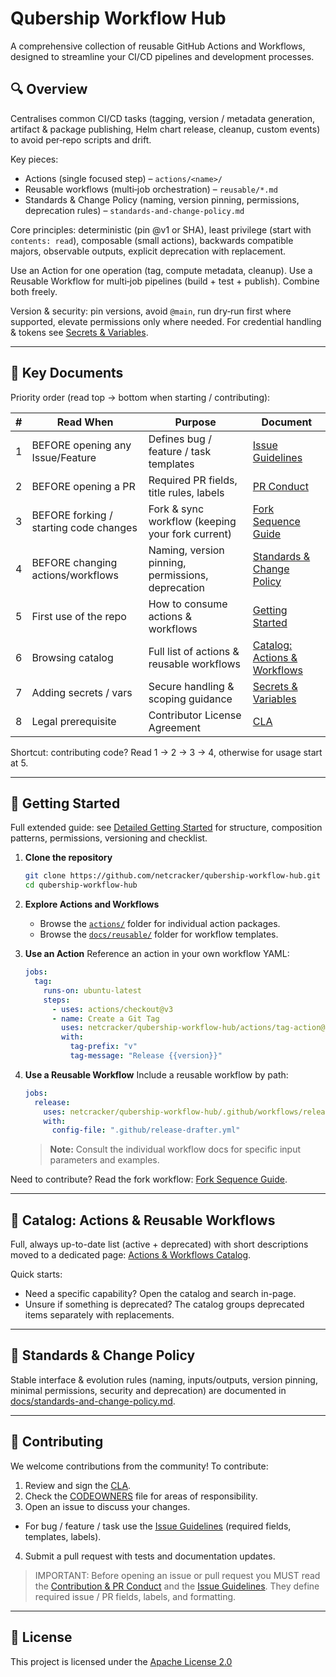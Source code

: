 # Qubership Workflow Hub

A comprehensive collection of reusable GitHub Actions and Workflows, designed to streamline your CI/CD pipelines and development processes.

## 🔍 Overview

Centralises common CI/CD tasks (tagging, version / metadata generation, artifact & package publishing, Helm chart release, cleanup, custom events) to avoid per‑repo scripts and drift.

Key pieces:
- Actions (single focused step) – `actions/<name>/`
- Reusable workflows (multi‑job orchestration) – `reusable/*.md`
- Standards & Change Policy (naming, version pinning, permissions, deprecation rules) – `standards-and-change-policy.md`

Core principles: deterministic (pin @v1 or SHA), least privilege (start with `contents: read`), composable (small actions), backwards compatible majors, observable outputs, explicit deprecation with replacement.

Use an Action for one operation (tag, compute metadata, cleanup). Use a Reusable Workflow for multi‑job pipelines (build + test + publish). Combine both freely.

Version & security: pin versions, avoid `@main`, run dry‑run first where supported, elevate permissions only where needed. For credential handling & tokens see [Secrets & Variables](docs/secrets-and-vars.md).

---

## 🔑 Key Documents

Priority order (read top → bottom when starting / contributing):

| # | Read When | Purpose | Document |
|---|-----------|---------|----------|
| 1 | BEFORE opening any Issue/Feature | Defines bug / feature / task templates | [Issue Guidelines](docs/issue-guidelines.md) |
| 2 | BEFORE opening a PR | Required PR fields, title rules, labels | [PR Conduct](docs/code-of-conduct-prs.md) |
| 3 | BEFORE forking / starting code changes | Fork & sync workflow (keeping your fork current) | [Fork Sequence Guide](docs/fork-sequence.md) |
| 4 | BEFORE changing actions/workflows | Naming, version pinning, permissions, deprecation | [Standards & Change Policy](docs/standards-and-change-policy.md) |
| 5 | First use of the repo | How to consume actions & workflows | [Getting Started](docs/getting-started.md) |
| 6 | Browsing catalog | Full list of actions & reusable workflows | [Catalog: Actions & Workflows](docs/actions-workflows-catalog.md) |
| 7 | Adding secrets / vars | Secure handling & scoping guidance | [Secrets & Variables](docs/secrets-and-vars.md) |
| 8 | Legal prerequisite | Contributor License Agreement | [CLA](CLA/cla.md) |

Shortcut: contributing code? Read 1 → 2 → 3 → 4, otherwise for usage start at 5.

---

## 🚀 Getting Started

Full extended guide: see [Detailed Getting Started](docs/getting-started.md) for structure, composition patterns, permissions, versioning and checklist.

1. **Clone the repository**
   ```bash
   git clone https://github.com/netcracker/qubership-workflow-hub.git
   cd qubership-workflow-hub
   ```

2. **Explore Actions and Workflows**
   - Browse the [`actions/`](actions/) folder for individual action packages.
   - Browse the [`docs/reusable/`](docs/reusable/) folder for workflow templates.

3. **Use an Action**
   Reference an action in your own workflow YAML:
   ```yaml
   jobs:
     tag:
       runs-on: ubuntu-latest
       steps:
         - uses: actions/checkout@v3
         - name: Create a Git Tag
           uses: netcracker/qubership-workflow-hub/actions/tag-action@main
           with:
             tag-prefix: "v"
             tag-message: "Release {{version}}"
   ```

4. **Use a Reusable Workflow**
   Include a reusable workflow by path:
   ```yaml
   jobs:
     release:
       uses: netcracker/qubership-workflow-hub/.github/workflows/release-drafter.yml@main
       with:
         config-file: ".github/release-drafter.yml"
   ```
   > **Note:** Consult the individual workflow docs for specific input parameters and examples.

Need to contribute? Read the fork workflow: [Fork Sequence Guide](docs/fork-sequence.md).

---

## 🔄 Catalog: Actions & Reusable Workflows

Full, always up-to-date list (active + deprecated) with short descriptions moved to a dedicated page: [Actions & Workflows Catalog](docs/actions-workflows-catalog.md).

Quick starts:
* Need a specific capability? Open the catalog and search in-page.
* Unsure if something is deprecated? The catalog groups deprecated items separately with replacements.

---

## 📘 Standards & Change Policy

Stable interface & evolution rules (naming, inputs/outputs, version pinning, minimal permissions, security and deprecation) are documented in [docs/standards-and-change-policy.md](docs/standards-and-change-policy.md).

---
## 🤝 Contributing

We welcome contributions from the community! To contribute:

1. Review and sign the [CLA](CLA/cla.md).
2. Check the [CODEOWNERS](CODEOWNERS) file for areas of responsibility.
3. Open an issue to discuss your changes.
  - For bug / feature / task use the <u>[Issue Guidelines](docs/issue-guidelines.md)</u> (required fields, templates, labels).
4. Submit a pull request with tests and documentation updates.

> IMPORTANT: Before opening an issue or pull request you MUST read the <u>[Contribution & PR Conduct](docs/code-of-conduct-prs.md)</u> and the <u>[Issue Guidelines](docs/issue-guidelines.md)</u>. They define required issue / PR fields, labels, and formatting.

---

## 📄 License

This project is licensed under the [Apache License 2.0](LICENSE)